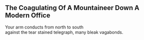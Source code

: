 The Coagulating Of A Mountaineer Down A Modern Office
-----------------------------------------------------
Your arm conducts from north to south  
against the tear stained telegraph, many bleak vagabonds.  
